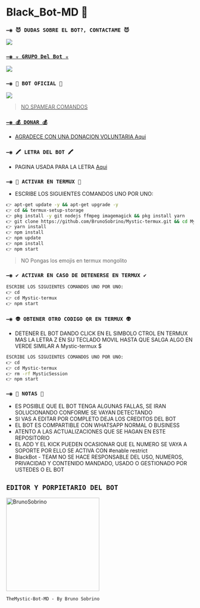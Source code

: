 # Black_Bot-MD 🎉

### `—◉ 😈 DUDAS SOBRE EL BOT?, CONTACTAME 😈`
<a href="http://wa.me/595983186566" target="blank"><img src="https://img.shields.io/badge/CREADOR-25D366?style=for-the-badge&logo=whatsapp&logoColor=white" />

### `—◉ ☣️ GRUPO Del Bot ☣️`

<a href="https://chat.whatsapp.com/K24yEXY9okI03gcFkW0u1D" target="blank"><img src="https://img.shields.io/badge/GRUPO_DE_SOPORTE-25D366?style=for-the-badge&logo=whatsapp&logoColor=white" />
</a>

### `—◉ 🤖 BOT OFICIAL 🤖`

<a href="https://api.whatsapp.com/send/?phone=16018735554&text&type=phone_number&app_absent=0" target="blank"><img src="https://img.shields.io/badge/BOT-OFICIAL.1-25D366?style=for-the-badge&logo=whatsapp&logoColor=white" />

 > NO SPAMEAR COMANDOS

### `—◉ 💰 DONAR 💰`
- AGRADECE CON UNA DONACION VOLUNTARIA [Aqui](https://www.paypal.com/paypalme/contemplandoamerica?country.x=AR&locale.x=es_XC)

### `—◉ 🖍 LETRA DEL BOT 🖍`
- PAGINA USADA PARA LA LETRA [Aqui](https://smiley.cool/es/weirdmaker.php)


### `—◉ 👾 ACTIVAR EN TERMUX 👾` 
- ESCRIBE LOS SIGUIENTES COMANDOS UNO POR UNO:
```bash
👉 apt-get update -y && apt-get upgrade -y
👉 cd && termux-setup-storage
👉 pkg install -y git nodejs ffmpeg imagemagick && pkg install yarn
👉 git clone https://github.com/BrunoSobrino/Mystic-termux.git && cd Mystic-termux
👉 yarn install
👉 npm install
👉 npm update
👉 npm install
👉 npm start

```
> NO Pongas los emojis en termux mongolito
### `—◉ ✔️ ACTIVAR EN CASO DE DETENERSE EN TERMUX ✔️`
```bash
ESCRIBE LOS SIGUIENTES COMANDOS UNO POR UNO:
👉 cd 
👉 cd Mystic-termux
👉 npm start
```

### `—◉ 👽 OBTENER OTRO CODIGO QR EN TERMUX 👽`
- DETENER EL BOT DANDO CLICK EN EL SIMBOLO CTROL EN TERMUX MAS LA LETRA Z EN SU TECLADO MOVIL HASTA QUE SALGA ALGO EN VERDE SIMILAR A Mystic-termux $  
```bash
ESCRIBE LOS SIGUIENTES COMANDOS UNO POR UNO:
👉 cd 
👉 cd Mystic-termux
👉 rm -rf MysticSession
👉 npm start
```



### `—◉ 📝 NOTAS 📝`
- ES POSIBLE QUE EL BOT TENGA ALGUNAS FALLAS, SE IRAN SOLUCIONANDO CONFORME SE VAYAN DETECTANDO
- SI VAS A EDITAR POR COMPLETO DEJA LOS CREDITOS DEL BOT 
- EL BOT ES COMPARTIBLE CON WHATSAPP NORMAL O BUSINESS
- ATENTO A LAS ACTUALIZACIONES QUE SE HAGAN EN ESTE REPOSITORIO
- EL ADD Y EL KICK PUEDEN OCASIONAR QUE EL NUMERO SE VAYA A SOPORTE POR ELLO SE ACTIVA CON #enable restrict 
- BlackBot - TEAM NO SE HACE RESPONSABLE DEL USO, NUMEROS, PRIVACIDAD Y CONTENIDO MANDADO, USADO O GESTIONADO POR USTEDES O EL BOT



## `EDITOR Y PORPIETARIO DEL BOT` 
<a href="https://github.com/Micasatio"><img src="https://github.com/Micasatio.png" width="250" height="250" alt="BrunoSobrino"/></a>
  
`TheMystic-Bot-MD - By Bruno Sobrino`

